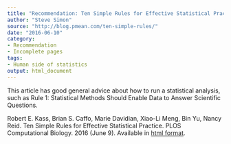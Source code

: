 ```yaml
---
title: "Recommendation: Ten Simple Rules for Effective Statistical Practice"
author: "Steve Simon"
source: "http://blog.pmean.com/ten-simple-rules/"
date: "2016-06-10"
category: 
- Recommendation
- Incomplete pages
tags:
- Human side of statistics
output: html_document
---
```


This article has good general advice about how to run a statistical analysis, such as Rule 1: Statistical Methods Should Enable Data to Answer Scientific Questions.

<!---More--->

Robert E. Kass, Brian S. Caffo, Marie Davidian, Xiao-Li Meng, Bin Yu, Nancy Reid. Ten Simple Rules for Effective Statistical Practice. PLOS Computational Biology. 2016 (June 9). Available in [html format][kass1].

[kass1]: http://dx.doi.org/10.1371/journal.pcbi.1004961

